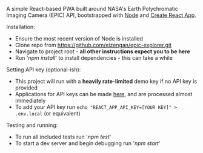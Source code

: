 A simple React-based PWA built around NASA's Earth Polychromatic Imaging Camera (EPIC) API, bootstrapped with [Node](https://nodejs.org/en/) and [Create React App](https://github.com/facebookincubator/create-react-app).

Installation:
 * Ensure the most recent version of Node is installed
 * Clone repo from https://github.com/eizengan/epic-explorer.git
 * Navigate to project root - **all other instructions expect you to be here**
 * Run '_npm install_' to install dependencies - this can take a while

Setting API key (optional-ish):
 * This project will run with a **heavily rate-limited** demo key if no API key is provided
 * Applications for API keys can be made [here](https://api.nasa.gov/index.html#apply-for-an-api-key), and are processed almost immediately
 * To add your API key run `echo "REACT_APP_API_KEY=[YOUR KEY]" > .env.local` (or equivalent)

Testing and running:
 * To run all included tests run '_npm test_'
 * To start a dev server and begin debugging run '_npm start_'

